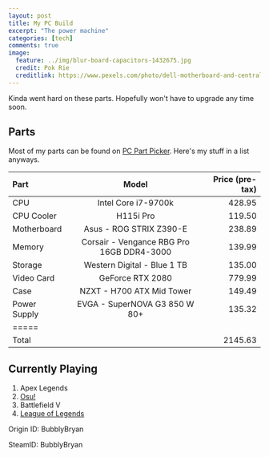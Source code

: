 ```yaml
---
layout: post
title: My PC Build
excerpt: "The power machine"
categories: [tech]
comments: true
image:
  feature: ../img/blur-board-capacitors-1432675.jpg
  credit: Pok Rie
  creditlink: https://www.pexels.com/photo/dell-motherboard-and-central-processing-unit-1432675/
---
```


Kinda went hard on these parts. Hopefully won't have to upgrade any time soon.

## Parts

Most of my parts can be found on
[PC Part Picker](https://pcpartpicker.com/user/bryngo/saved/). 
Here's my stuff in a list anyways.

| Part | Model | Price (pre-tax) |
|:--------|:-------:|--------:|
| CPU   | Intel Core i7-9700k   | 428.95   |
| CPU Cooler   | H115i Pro | 119.50   |
| Motherboard   | Asus - ROG STRIX Z390-E   | 238.89   |
| Memory   | Corsair - Vengance RBG Pro 16GB DDR4-3000   | 139.99   |
| Storage   | Western Digital - Blue 1 TB  | 135.00   |
| Video Card   | GeForce RTX 2080   | 779.99   |
| Case   | NZXT - H700 ATX Mid Tower   | 149.49   |
| Power Supply   | EVGA - SuperNOVA G3 850 W 80+   | 135.32   |
|=====
| Total   | | 2145.63   |

## Currently Playing
1. Apex Legends
2. [Osu!](https://osu.ppy.sh/users/2922922)
3. Battlefield V
4. [League of Legends](https://matchhistory.na.leagueoflegends.com/en/#match-history/NA1/47817692)

Origin ID: BubblyBryan

SteamID: BubblyBryan


